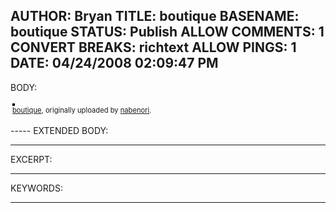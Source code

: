 AUTHOR: Bryan
TITLE: boutique
BASENAME: boutique
STATUS: Publish
ALLOW COMMENTS: 1
CONVERT BREAKS: richtext
ALLOW PINGS: 1
DATE: 04/24/2008 02:09:47 PM
-----
BODY:
<style type="text/css">
.flickr-photo { border: solid 2px #000000; }
.flickr-yourcomment { }
.flickr-frame { text-align: left; padding: 3px; }
.flickr-caption { font-size: 0.8em; margin-top: 0px; }
</style>

<div class="flickr-frame">
	<a href="http://www.flickr.com/photos/nabenori/2322900855/" title="photo sharing"><img src="http://farm4.static.flickr.com/3296/2322900855_a822193017.jpg" class="flickr-photo" alt="" /></a>
<br />
	<span class="flickr-caption"><a href="http://www.flickr.com/photos/nabenori/2322900855/">boutique</a>, originally uploaded by <a href="http://www.flickr.com/people/nabenori/">nabenori</a>.</span>
</div>
				
<p class="flickr-yourcomment">
	
</p>
-----
EXTENDED BODY:

-----
EXCERPT:

-----
KEYWORDS:

-----


